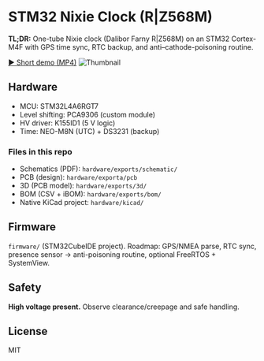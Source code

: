 # STM32 Nixie Clock (R|Z568M)

**TL;DR:** One-tube Nixie clock (Dalibor Farny R|Z568M) on an STM32 Cortex-M4F with GPS time sync, RTC backup, and anti–cathode-poisoning routine.

[▶ Short demo (MP4)](media/videos/bright.mp4)
![Thumbnail](media/thumbs/bright.gif)

## Hardware
- MCU: STM32L4A6RGT7
- Level shifting: PCA9306 (custom module)
- HV driver: K155ID1 (5 V logic)
- Time: NEO-M8N (UTC) + DS3231 (backup)

### Files in this repo
- Schematics (PDF): `hardware/exports/schematic/`
- PCB (design): `hardware/exporta/pcb`
- 3D (PCB model): `hardware/exports/3d/`
- BOM (CSV + iBOM): `hardware/exports/bom/`
- Native KiCad project: `hardware/kicad/`

## Firmware
`firmware/` (STM32CubeIDE project). Roadmap: GPS/NMEA parse, RTC sync, presence sensor → anti-poisoning routine, optional FreeRTOS + SystemView.

## Safety
**High voltage present.** Observe clearance/creepage and safe handling.

## License
MIT
